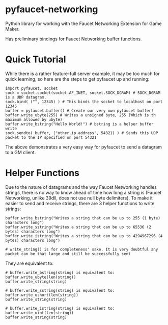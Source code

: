 pyfaucet-networking
===================

Python library for working with the Faucet Networking Extension for Game Maker.

Has preliminary bindings for Faucet Networking buffer functions.

Quick Tutorial
==============
While there is a rather feature-full server example, it may be too much for quick learning, so here are the steps to get pyfaucet up and running:

    import pyfaucet, socket
    sock = socket.socket(socket.AF_INET, socket.SOCK_DGRAM) # SOCK_DGRAM is a UDP datagram.
    sock.bind( ("", 12345) ) # This binds the socket to localhost on port 12345
    buffer = pyfaucet.buffer() # Create our very own pyfaucet buffer!
    buffer.write_ubyte(255) # Writes a unsigned byte, 255 (Which is th maximum allowed by ubyte)
    buffer.write_bstring("Hello World!") # bstring is a helper buffer write
    sock.sendto( buffer, ("other.ip.address", 54321) ) # Sends this UDP packet to the IP specified on port 54321

The above demonstrates a very easy way for pyfaucet to send a datagram to a GM client.

Helper Functions
================
Due to the nature of datagrams and the way Faucet Networking handles strings, there is no way to know ahead of time how long a string is (Faucet Networking, unlike 39dll, does not use null byte delimiters). To make it easier to send and receive strings, there are 3 helper functions to write strings:

    buffer.write_bstring("Writes a string that can be up to 255 (1 byte) characters long")
    buffer.write_sstring("Writes a string that can be up to 65536 (2 bytes) characters long")
    buffer.write_istring("Writes a string that can be up to 4294967296 (4 bytes) characters long")

    # write_string() is for completeness' sake. It is very doubtful any packet can be that large and still be successfully sent

They are equivalent to:

    # buffer.write_bstring(string) is equivalent to:
    buffer.write_ubyte(len(string))
    buffer.write_string(string)

    # buffer.write_sstring(string) is equivalent to:
    buffer.write_ushort(len(string))
    buffer.write_string(string)

    # buffer.write_istring(string) is equivalent to:
    buffer.write_uint(len(string))
    buffer.write_string(string)
